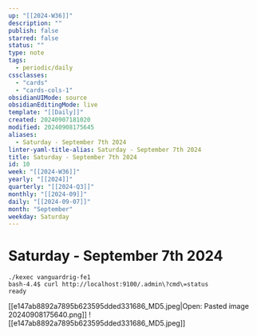 ```yaml
---
up: "[[2024-W36]]"
description: ""
publish: false
starred: false
status: ""
type: note
tags:
  - periodic/daily
cssclasses:
  - "cards"
  - "cards-cols-1"
obsidianUIMode: source
obsidianEditingMode: live
template: "[[Daily]]"
created: 20240907181020
modified: 20240908175645
aliases:
  - Saturday - September 7th 2024
linter-yaml-title-alias: Saturday - September 7th 2024
title: Saturday - September 7th 2024
id: 10
week: "[[2024-W36]]"
yearly: "[[2024]]"
quarterly: "[[2024-Q3]]"
monthly: "[[2024-09]]"
daily: "[[2024-09-07]]"
month: "September"
weekday: Saturday
---
```


# Saturday - September 7th 2024

```
./kexec vanguardrig-fe1
bash-4.4$ curl http://localhost:9100/.admin\?cmd\=status
ready
```

[[e147ab8892a7895b623595dded331686_MD5.jpeg|Open: Pasted image 20240908175640.png]]
![[e147ab8892a7895b623595dded331686_MD5.jpeg]]
